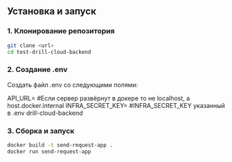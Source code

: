 ## Установка и запуск

### 1. Клонирование репозитория

```bash
git clone <url>
cd test-drill-cloud-backend
```
### 2. Создание .env

Создать файл .env со следующими полями:

API_URL=                #Если сервер развёрнут в докере то не localhost, а host.docker.internal
INFRA_SECRET_KEY=       #INFRA_SECRET_KEY указанный в .env drill-cloud-backend

### 3. Сборка и запуск

```bash
docker build -t send-request-app .
docker run send-request-app
```
